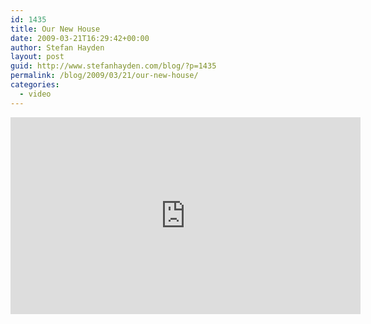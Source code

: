 ```yaml
---
id: 1435
title: Our New House
date: 2009-03-21T16:29:42+00:00
author: Stefan Hayden
layout: post
guid: http://www.stefanhayden.com/blog/?p=1435
permalink: /blog/2009/03/21/our-new-house/
categories:
  - video
---
```

<iframe width="560" height="315" src="https://www.youtube.com/embed/AYMTX8CUh0M" title="YouTube video player" frameborder="0" allow="accelerometer; autoplay; clipboard-write; encrypted-media; gyroscope; picture-in-picture" allowfullscreen></iframe>